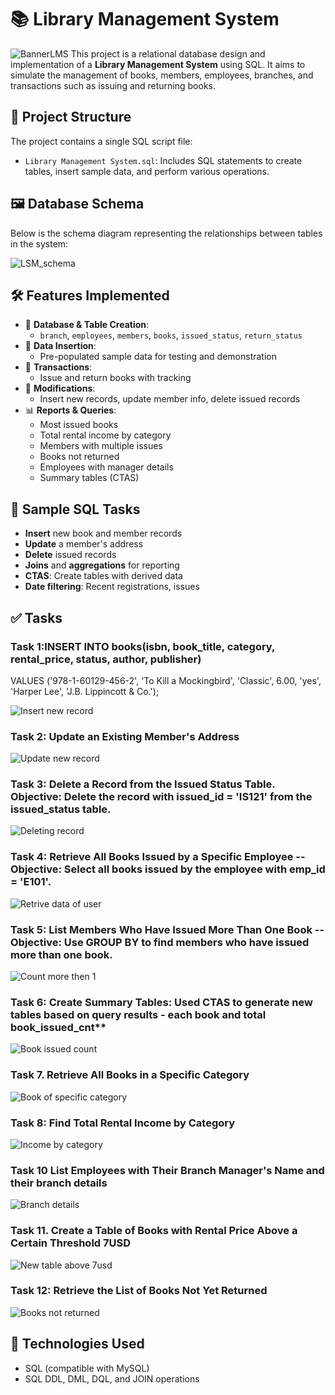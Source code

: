 # 📚 Library Management System

![BannerLMS](https://github.com/Sayali821/Library-Management-System/blob/676f7401cf3077dc17e00eba45667fa5890aa6a5/Images/BannerLMS.jpeg)
This project is a relational database design and implementation of a **Library Management System** using SQL. It aims to simulate the management of books, members, employees, branches, and transactions such as issuing and returning books.

## 📂 Project Structure

The project contains a single SQL script file:
- `Library Management System.sql`: Includes SQL statements to create tables, insert sample data, and perform various operations.

## 🖼️ Database Schema

Below is the schema diagram representing the relationships between tables in the system:

![LSM_schema](https://github.com/Sayali821/Library-Management-System/blob/fb346d17efd5dc56028b0789b0040f95eac29bbd/Images/LSM_schema.png)


## 🛠️ Features Implemented

- 📁 **Database & Table Creation**:
  - `branch`, `employees`, `members`, `books`, `issued_status`, `return_status`
- 🧾 **Data Insertion**:
  - Pre-populated sample data for testing and demonstration
- 🔄 **Transactions**:
  - Issue and return books with tracking
- 🔧 **Modifications**:
  - Insert new records, update member info, delete issued records
- 📊 **Reports & Queries**:
  - Most issued books
  - Total rental income by category
  - Members with multiple issues
  - Books not returned
  - Employees with manager details
  - Summary tables (CTAS)

## 📌 Sample SQL Tasks

- **Insert** new book and member records
- **Update** a member's address
- **Delete** issued records
- **Joins** and **aggregations** for reporting
- **CTAS**: Create tables with derived data
- **Date filtering**: Recent registrations, issues

## ✅ Tasks

### Task 1:INSERT INTO books(isbn, book_title, category, rental_price, status, author, publisher)
VALUES
('978-1-60129-456-2', 'To Kill a Mockingbird', 'Classic', 6.00, 'yes', 'Harper Lee', 'J.B. Lippincott & Co.');

![Insert new record](https://github.com/Sayali821/Library-Management-System/blob/af7548f4f90089f7fcd5d28bbd0e072a45b24d6f/Images/Insert%20new%20record.png)

### Task 2: Update an Existing Member's Address

![Update new record](https://github.com/Sayali821/Library-Management-System/blob/34874060768a1a12fcecc070b326fc665473b137/Images/Update%20new%20record.png)

### Task 3: Delete a Record from the Issued Status Table. Objective: Delete the record with issued_id = 'IS121' from the issued_status table.

![Deleting record](https://github.com/Sayali821/Library-Management-System/blob/34874060768a1a12fcecc070b326fc665473b137/Images/Deleting%20record.png)

### Task 4: Retrieve All Books Issued by a Specific Employee -- Objective: Select all books issued by the employee with emp_id = 'E101'.

![Retrive data of user](https://github.com/Sayali821/Library-Management-System/blob/34874060768a1a12fcecc070b326fc665473b137/Images/Retrive%20data%20of%20user.png)

### Task 5: List Members Who Have Issued More Than One Book -- Objective: Use GROUP BY to find members who have issued more than one book.

![Count more then 1](https://github.com/Sayali821/Library-Management-System/blob/34874060768a1a12fcecc070b326fc665473b137/Images/Count%20more%20then%201.png)

### Task 6: Create Summary Tables: Used CTAS to generate new tables based on query results - each book and total book_issued_cnt**

![Book issued count](https://github.com/Sayali821/Library-Management-System/blob/34874060768a1a12fcecc070b326fc665473b137/Images/Book%20issued%20count.png)

### Task 7. Retrieve All Books in a Specific Category

![Book of specific category](https://github.com/Sayali821/Library-Management-System/blob/34874060768a1a12fcecc070b326fc665473b137/Images/Book%20of%20specific%20category.png)

### Task 8: Find Total Rental Income by Category

![Income by category](https://github.com/Sayali821/Library-Management-System/blob/34874060768a1a12fcecc070b326fc665473b137/Images/Income%20by%20category.png)

### Task 10 List Employees with Their Branch Manager's Name and their branch details

![Branch details](https://github.com/Sayali821/Library-Management-System/blob/34874060768a1a12fcecc070b326fc665473b137/Images/Branch%20details.png)

### Task 11. Create a Table of Books with Rental Price Above a Certain Threshold 7USD

![New table above 7usd](https://github.com/Sayali821/Library-Management-System/blob/34874060768a1a12fcecc070b326fc665473b137/Images/New%20table%20above%207usd.png)

### Task 12: Retrieve the List of Books Not Yet Returned

![Books not returned](https://github.com/Sayali821/Library-Management-System/blob/34874060768a1a12fcecc070b326fc665473b137/Images/Books%20not%20returned.png)

## 🧰 Technologies Used

- SQL (compatible with MySQL)
- SQL DDL, DML, DQL, and JOIN operations
